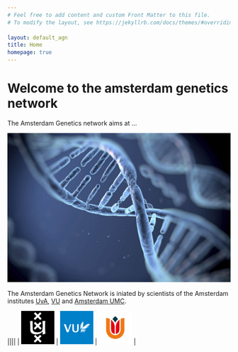 ```yaml
---
# Feel free to add content and custom Front Matter to this file.
# To modify the layout, see https://jekyllrb.com/docs/themes/#overriding-theme-defaults

layout: default_agn
title: Home
homepage: true
---
```


# Welcome to the amsterdam genetics network

The Amsterdam Genetics network aims at ...

![This is a close-up of DNA](/images/dna-close-up.jpg "DNA")

The Amsterdam Genetics Network is iniated by scientists of the Amsterdam institutes [UvA](https://www.uva.nl/), [VU](https://vu.nl/) and [Amsterdam UMC](https://www.amsterdamumc.org/).

||||
| <img src="/images/uva.png" alt="UvA" title="UvA" height="75"/> | <img src="/images/vu.jpg" title="VU" alt="VU" height="75"/> | <img src="/images/aumc.jpg" title="Amsterdam UMC" alt="Amsterdam UMC" height="75"/> |


